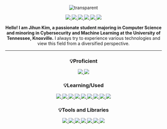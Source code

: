 <div align="center"> 
  
![transparent](https://capsule-render.vercel.app/api?type=transparent&fontColor=57b5dc&text=Jihun's%20GitHub&height=120&fontSize=72&desc=Welcome!&descAlignY=17&descAlign=36)

  <a href="https://www.linkedin.com/in/jihun-kim-2b9820254/" target="_blank" rel="noopener noreferrer">
      <img src="https://img.shields.io/badge/LinkedIn-0A66C2?style=flat-square&logo=linkedin&logoColor=white"/>
  </a>
  <a href="mailto:jiunkim8@gmail.com" target="_blank" rel="noopener noreferrer">
    <img src="https://img.shields.io/badge/Gmail-EA4335?style=flat-square&logo=gmail&logoColor=white"/>
  </a>
  <a href="https://jihunkimcode.github.io/website/portfolio/Kim_Jihun%20Resume.pdf" target="_blank" rel="noopener noreferrer">
    <img src="https://img.shields.io/badge/Resume-000000?style=flat-square&logo=github&logoColor=white"/>
  </a>
  <a href="https://www.notion.so/38d713a7a15444e3b93f6999ff29e284?v=348df73b8b5b49158586d3ba11b25865" target="_blank" rel="noopener noreferrer">
    <img src="https://img.shields.io/badge/Personal Projects-000000?style=flat-square&logo=notion&logoColor=white"/>
  </a>
  <a href="https://github.com/JihunKimCode?tab=repositories" target="_blank" rel="noopener noreferrer">
    <img src="https://img.shields.io/badge/Github Repositories-181717?style=flat-square&logo=github&logoColor=white"/>
  </a>
  <a href="https://jihunkimcode.github.io/website/portfolio/index.html" target="_blank" rel="noopener noreferrer">
    <img src="https://img.shields.io/badge/Virtual Portfolio-181717?style=flat-square&logo=github&logoColor=white"/>
  </a>

**Hello! I am Jihun Kim, a passionate student majoring in Computer Science and minoring in Cybersecurity and Machine Learning at the University of Tennessee, Knoxville.** I always try to experience various technologies and view this field from a diversified perspective.

---

  ### 💡Proficient
  <a href="https://github.com/JihunKimCode" target="_self" rel="noopener noreferrer">
    <img src="https://img.shields.io/badge/C++-00599C?style=flat-square&logo=C%2B%2B&logoColor=white"/>
  </a>
  <a href="https://github.com/JihunKimCode" target="_self" rel="noopener noreferrer">
    <img src="https://img.shields.io/badge/Python-3776AB?style=flat-square&logo=python&logoColor=white"/>
  </a>
  
  ### 💡Learning/Used
  <a href="https://github.com/JihunKimCode" target="_self" rel="noopener noreferrer">
    <img src="https://img.shields.io/badge/C-A8B9CC?style=flat-square&logo=C&logoColor=white"/>
  </a>
  <a href="https://github.com/JihunKimCode" target="_self" rel="noopener noreferrer">
    <img src="https://img.shields.io/badge/C%23-239120?style=flat-square&logo=csharp&logoColor=white"/>
  </a>  
  <a href="https://github.com/JihunKimCode" target="_self" rel="noopener noreferrer">
    <img src="https://img.shields.io/badge/Go-00ADD8?style=flat-square&logo=go&logoColor=white"/>
  </a>
  <a href="https://github.com/JihunKimCode" target="_self" rel="noopener noreferrer">
    <img src="https://img.shields.io/badge/BASH-4EAA25?style=flat-square&logo=gnubash&logoColor=white"/>
  </a>
  <a href="https://github.com/JihunKimCode" target="_self" rel="noopener noreferrer">
    <img src="https://img.shields.io/badge/TypeScript-3178C6?style=flat-square&logo=typescript&logoColor=white"/>
  </a>
  <a href="https://github.com/JihunKimCode" target="_self" rel="noopener noreferrer">
    <img src="https://img.shields.io/badge/Sass-CC6699?style=flat-square&logo=sass&logoColor=white"/>
  </a>
  <a href="https://github.com/JihunKimCode" target="_self" rel="noopener noreferrer">
    <img src="https://img.shields.io/badge/HTML5-E34F26?style=flat-square&logo=html5&logoColor=white"/>
  </a>
  <a href="https://github.com/JihunKimCode" target="_self" rel="noopener noreferrer">
    <img src="https://img.shields.io/badge/JavaScript-F7DF1E?style=flat-square&logo=javascript&logoColor=white"/>
  </a>
  <a href="https://github.com/JihunKimCode" target="_self" rel="noopener noreferrer">
    <img src="https://img.shields.io/badge/CSS3-1572B6?style=flat-square&logo=css3&logoColor=white"/>
  </a>
  
  ### 💡Tools and Libraries
  <a href="https://github.com/JihunKimCode" target="_self" rel="noopener noreferrer">
    <img src="https://img.shields.io/badge/Excel-217346?style=flat-square&logo=microsoftexcel&logoColor=white"/>
  </a>
  <a href="https://github.com/JihunKimCode" target="_self" rel="noopener noreferrer">
    <img src="https://img.shields.io/badge/VS_Code-007ACC?style=flat-square&logo=visualstudiocode&logoColor=white"/>
  </a>
  <a href="https://github.com/JihunKimCode" target="_self" rel="noopener noreferrer">
    <img src="https://img.shields.io/badge/GitHub-181717?style=flat-square&logo=github&logoColor=white"/>
  </a>
  <a href="https://github.com/JihunKimCode" target="_self" rel="noopener noreferrer">
    <img src="https://img.shields.io/badge/GitLab-FC6D26?style=flat-square&logo=gitlab&logoColor=white"/>
  </a>
  <a href="https://github.com/JihunKimCode" target="_self" rel="noopener noreferrer">
    <img src="https://img.shields.io/badge/Jupyter_Notebook-F37626?style=flat-square&logo=jupyter&logoColor=white"/>
  </a>
  <a href="https://github.com/JihunKimCode" target="_self" rel="noopener noreferrer">
    <img src="https://img.shields.io/badge/Pandas-150458?style=flat-square&logo=pandas&logoColor=white"/>
  </a>
  <a href="https://github.com/JihunKimCode" target="_self" rel="noopener noreferrer">
    <img src="https://img.shields.io/badge/TensorFlow-FF6F00?style=flat-square&logo=tensorflow&logoColor=white"/>
  </a>
<div>
